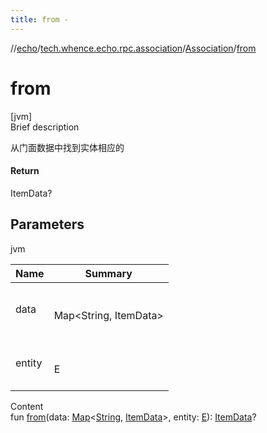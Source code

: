 ```yaml
---
title: from -
---
```

//[echo](../../index.md)/[tech.whence.echo.rpc.association](../index.md)/[Association](index.md)/[from](from.md)



# from  
[jvm]  
Brief description  


从门面数据中找到实体相应的



#### Return  


ItemData?



## Parameters  
  
jvm  
  
|  Name|  Summary| 
|---|---|
| data| <br><br>Map<String, ItemData><br><br>
| entity| <br><br>E<br><br>
  
  
Content  
fun [from](from.md)(data: [Map](https://kotlinlang.org/api/latest/jvm/stdlib/kotlin.collections/-map/index.html)<[String](https://kotlinlang.org/api/latest/jvm/stdlib/kotlin/-string/index.html), [ItemData](../../tech.whence.echo.rpc.sample.item/-item-data/index.md)>, entity: [E](index.md)): [ItemData](../../tech.whence.echo.rpc.sample.item/-item-data/index.md)?  



